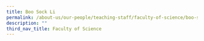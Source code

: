 ```yaml
---
title: Boo Sock Li
permalink: /about-us/our-people/teaching-staff/faculty-of-science/boo-sock-li/
description: ""
third_nav_title: Faculty of Science
---
```

